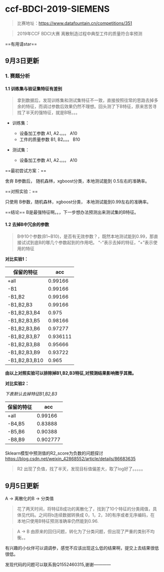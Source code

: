 # ccf-BDCI-2019-SIEMENS

> 比赛地址：https://www.datafountain.cn/competitions/351

> 2019年CCF BDCI大赛 离散制造过程中典型工件的质量符合率预测

==有用请star==
## 9月3日更新
### 1. 赛题分析

#### 1.1 训练集与验证集特征有差别
> 拿到数据后，发现训练集和测试集特征不一致，直接按照往常的思路去掉多余的特征，而调过参数后效果仍然不理想。回头测了下B特征，原来苦苦寻找了半天的强特征，就是B呀。。。

- 训练集：
    - 设备加工参数 A1, A2.。。。 A10
    - 工件的质量参数  B1, B2。。。 B10

- 测试集：
    - 设备加工参数 A1, A2.。。。 A10

==最初尝试方案：==

  舍弃 B参数后， 随机森林，xgboost分类，本地测试能到 0.5左右的准确率。

==对照实验：==

  只使用 B参数，随机森林，xgboost分类， 本地测试能到0.99左右的准确率。
  
==结论==
B是最强特征啊。。，下一步想办法预测出来测试集的B特征。

#### 1.2 去掉B中冗余的参数

> B中10个参数(B1~B10)，是否有无效参数？，既然本地测试能到0.99，那直接试试到底B的哪几个参数起到的作用吧。 “-”表示去掉的特征，“+”表示使用的特征

**对比实验1：**

保留的特征 | acc
---|---
+all | 0.99166
-B1 | 0.99166
-B1,B2 | 0.99166
-B1,B2,B3 | 0.99166
-B1,B2,B3,B4 | 0.975
-B1,B2,B3,B5 | 0.98166
-B1,B2,B3,B6 | 0.97277
-B1,B2,B3,B7 | 0.936111
-B1,B2,B3,B8 | 0.95666
-B1,B2,B3,B9 | 0.93722
-B1,B2,B3,B10 | 0.965

**由以上对照实验可以排除掉B1,B2,B3特征,对预测结果影响微乎其微。**



**对比实验2：**

*下表默认去掉特征B1,B2,B3*

保留的特征 | acc
---|---
+all | 0.99166
-B4,B5 | 0.83888
-B5,B6 | 0.90388
-B8,B9 | 0.902777


####
Sklearn模型中预测值的R2_score为负数的问题探讨
https://blog.csdn.net/weixin_42868552/article/details/86683635

> R2 出现了负值，找了半天，发现目标值偏差大，取了log好了。。。。。

## 9月5日更新

A ->  离散化的B  ->  分类值

> 花了两天时间，将特征B成功的离散化了，找到了10个特征的分类阈值，具体见代码。之间将b连续数据转换成 0，1，2，3的有序或者无序编码，在本地只使用B特征预测准确率仍然能到0.96.

>  A -> B 由原来的回归问题，转化为了分类问题，但出现了严重的类别不均衡。。

有兴趣的小伙伴可以调调参，感觉不应该出现这么低的结果啊，提交上去结果很低很低。

发现代码的问题可以联系我Q1552460315,谢谢————

